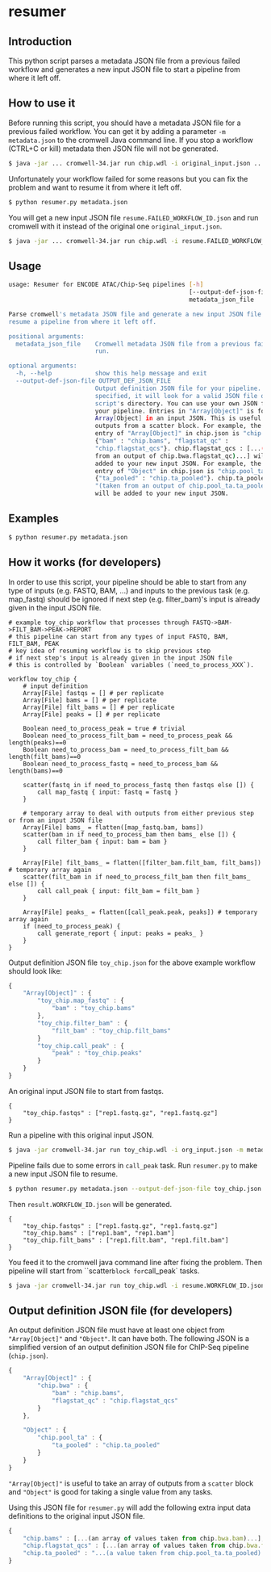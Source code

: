 # resumer

## Introduction

This python script parses a metadata JSON file from a previous failed workflow and generates a new input JSON file to start a pipeline from where it left off.

## How to use it

Before running this script, you should have a metadata JSON file for a previous failed workflow. You can get it by adding a parameter `-m metadata.json` to the cromwell Java command line. If you stop a workflow (CTRL+C or kill) metadata then JSON file will not be generated.
```bash
$ java -jar ... cromwell-34.jar run chip.wdl -i original_input.json ... -m metadata.json
```

Unfortunately your workflow failed for some reasons but you can fix the problem and want to resume it from where it left off.
```bash
$ python resumer.py metadata.json
```

You will get a new input JSON file `resume.FAILED_WORKFLOW_ID.json` and run cromwell with it instead of the original one `original_input.json`.
```bash
$ java -jar ... cromwell-34.jar run chip.wdl -i resume.FAILED_WORKFLOW_ID.json ...
```

## Usage

```bash
usage: Resumer for ENCODE ATAC/Chip-Seq pipelines [-h]
                                                  [--output-def-json-file OUTPUT_DEF_JSON_FILE]
                                                  metadata_json_file

Parse cromwell's metadata JSON file and generate a new input JSON file to
resume a pipeline from where it left off.

positional arguments:
  metadata_json_file    Cromwell metadata JSON file from a previous failed
                        run.

optional arguments:
  -h, --help            show this help message and exit
  --output-def-json-file OUTPUT_DEF_JSON_FILE
                        Output definition JSON file for your pipeline. If not
                        specified, it will look for a valid JSON file on
                        script's directory. You can use your own JSON file for
                        your pipeline. Entries in "Array[Object]" is for
                        Array[Object] in an input JSON. This is useful to take
                        outputs from a scatter block. For example, the 1st
                        entry of "Array[Object]" in chip.json is "chip.bwa" :
                        {"bam" : "chip.bams", "flagstat_qc" :
                        "chip.flagstat_qcs"}. chip.flagstat_qcs : [...(taken
                        from an output of chip.bwa.flagstat_qc)...] will be
                        added to your new input JSON. For example, the 1st
                        entry of "Object" in chip.json is "chip.pool_ta" :
                        {"ta_pooled" : "chip.ta_pooled"}. chip.ta_pooled :
                        "(taken from an output of chip.pool_ta.ta_pooled)"
                        will be added to your new input JSON.
```

## Examples

```bash
$ python resumer.py metadata.json
```

## How it works (for developers)

In order to use this script, your pipeline should be able to start from any type of inputs (e.g. FASTQ, BAM, ...) and inputs to the previous task (e.g. map_fastq) should be ignored if next step (e.g. filter_bam)'s input is already given in the input JSON file.

```
# example toy_chip workflow that processes through FASTQ->BAM->FILT_BAM->PEAK->REPORT
# this pipeline can start from any types of input FASTQ, BAM, FILT_BAM, PEAK
# key idea of resuming workflow is to skip previous step 
# if next step's input is already given in the input JSON file
# this is controlled by `Boolean` variables (`need_to_process_XXX`).

workflow toy_chip {
	# input definition
	Array[File] fastqs = [] # per replicate
	Array[File] bams = [] # per replicate
	Array[File] filt_bams = [] # per replicate
	Array[File] peaks = [] # per replicate

	Boolean need_to_process_peak = true # trivial
	Boolean need_to_process_filt_bam = need_to_process_peak && length(peaks)==0
	Boolean need_to_process_bam = need_to_process_filt_bam && length(filt_bams)==0
	Boolean need_to_process_fastq = need_to_process_bam && length(bams)==0

	scatter(fastq in if need_to_process_fastq then fastqs else []) {
		call map_fastq { input: fastq = fastq }
	}

	# temporary array to deal with outputs from either previous step or from an input JSON file
	Array[File] bams_ = flatten([map_fastq.bam, bams]) 
	scatter(bam in if need_to_process_bam then bams_ else []) {
		call filter_bam { input: bam = bam }
	}
	
	Array[File] filt_bams_ = flatten([filter_bam.filt_bam, filt_bams]) # temporary array again
	scatter(filt_bam in if need_to_process_filt_bam then filt_bams_ else []) {
		call call_peak { input: filt_bam = filt_bam }
	}
	
	Array[File] peaks_ = flatten([call_peak.peak, peaks]) # temporary array again
	if (need_to_process_peak) {
		call generate_report { input: peaks = peaks_ }
	}
}
```

Output definition JSON file `toy_chip.json` for the above example workflow should look like:
```javascript
{
    "Array[Object]" : {
        "toy_chip.map_fastq" : {
        	"bam" : "toy_chip.bams"
    	},
        "toy_chip.filter_bam" : {
        	"filt_bam" : "toy_chip.filt_bams"
    	}
        "toy_chip.call_peak" : {
        	"peak" : "toy_chip.peaks"
    	}
    }
}
```

An original input JSON file to start from fastqs.
```javscript
{
	"toy_chip.fastqs" : ["rep1.fastq.gz", "rep1.fastq.gz"]
}
```

Run a pipeline with this original input JSON.
```bash
$ java -jar cromwell-34.jar run toy_chip.wdl -i org_input.json -m metadata.json
```

Pipeline fails due to some errors in `call_peak` task. Run `resumer.py` to make a new input JSON file to resume.
```bash
$ python resumer.py metadata.json --output-def-json-file toy_chip.json
```

Then `result.WORKFLOW_ID.json` will be generated.
```javscript
{
	"toy_chip.fastqs" : ["rep1.fastq.gz", "rep1.fastq.gz"]
	"toy_chip.bams" : ["rep1.bam", "rep1.bam"]
	"toy_chip.filt_bams" : ["rep1.filt.bam", "rep1.filt.bam"]
}
```

You feed it to the cromwell java command line after fixing the problem. Then pipeline will start from ``scatter` block for `call_peak` tasks.
```bash
$ java -jar cromwell-34.jar run toy_chip.wdl -i resume.WORKFLOW_ID.json
```

## Output definition JSON file (for developers)

An output definition JSON file must have at least one object from `"Array[Object]"` and `"Object"`. It can have both. The following JSON is a simplified version of an output definition JSON file for ChIP-Seq pipeline (`chip.json`).
```javascript
{
    "Array[Object]" : {
        "chip.bwa" : {
            "bam" : "chip.bams",
            "flagstat_qc" : "chip.flagstat_qcs"
        }
    },

    "Object" : {
        "chip.pool_ta" : {
            "ta_pooled" : "chip.ta_pooled"
        }
    }
}
```

`"Array[Object]"` is useful to take an array of outputs from a `scatter` block and `"Object"` is good for taking a single value from any tasks.

Using this JSON file for `resumer.py` will add the following extra input data definitions to the original input JSON file.
```javascript
{
	"chip.bams" : [...(an array of values taken from chip.bwa.bam)...],
	"chip.flagstat_qcs" : [...(an array of values taken from chip.bwa.flagstat_qc)...],
	"chip.ta_pooled" : "...(a value taken from chip.pool_ta.ta_pooled)..."
}


